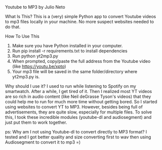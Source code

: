 Youtube to MP3
by Julio Neto

What Is This?
This is a (very) simple Python app to convert Youtube videos to mp3 files locally in your machine. No more suspect websites needed to do that.

How To Use This
1) Make sure you have Python installed in your computer.
2) Run pip install -r requirements.txt to install dependencies
3) Run python yt2mp3.py
4) When prompted, copy/paste the full address from the Youtube video (like https://youtu.be/xpto)
5) Your mp3 file will be saved in the same folder/directory where yt2mp3.py is.

Why should I use it?
I used to run while listening to Spotify on my smartwatch. After a while, I get tired of it. Then I realized most YT videos are so rich in audio content (like Neil deGrasse Tyson's videos) that they could help me to run for much more time without getting bored.
So I started using websites to convert YT to MP3. However, besides being full of advertisements, they are quite slow, especially for multiple files. 
To solve this, I took these incredible modules (youtube-dl and audiosegment) and just put them to work together.

ps: Why am I not using Youtube-dl to convert directly to MP3 format? I tested and I got better quality and size converting first to wav then using Audiosegment to convert it to mp3 =)